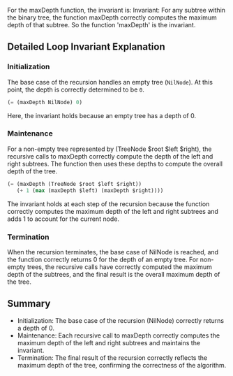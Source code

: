 For the maxDepth function, the invariant is:
    Invariant: For any subtree within the binary tree, the function maxDepth correctly computes the maximum depth of that subtree. So the function 'maxDepth' is the invariant.


## Detailed Loop Invariant Explanation

### Initialization

The base case of the recursion handles an empty tree (`NilNode`). At this point, the depth is correctly determined to be `0`.

```lisp
(= (maxDepth NilNode) 0)
```
Here, the invariant holds because an empty tree has a depth of 0.

### Maintenance

For a non-empty tree represented by (TreeNode $root $left $right), the recursive calls to maxDepth correctly compute the depth of the left and right subtrees. The function then uses these depths to compute the overall depth of the tree.

```lisp
(= (maxDepth (TreeNode $root $left $right))
   (+ 1 (max (maxDepth $left) (maxDepth $right))))
```
The invariant holds at each step of the recursion because the function correctly computes the maximum depth of the left and right subtrees and adds 1 to account for the current node.


### Termination

When the recursion terminates, the base case of NilNode is reached, and the function correctly returns 0 for the depth of an empty tree. For non-empty trees, the recursive calls have correctly computed the maximum depth of the subtrees, and the final result is the overall maximum depth of the tree.

## Summary

- Initialization: The base case of the recursion (NilNode) correctly returns a depth of 0.
- Maintenance: Each recursive call to maxDepth correctly computes the maximum depth of the left and right subtrees and maintains the invariant.
- Termination: The final result of the recursion correctly reflects the maximum depth of the tree, confirming the correctness of the algorithm.
